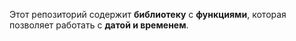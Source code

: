 Этот репозиторий содержит **библиотеку** с **функциями**, которая позволяет работать с **датой и временем**.